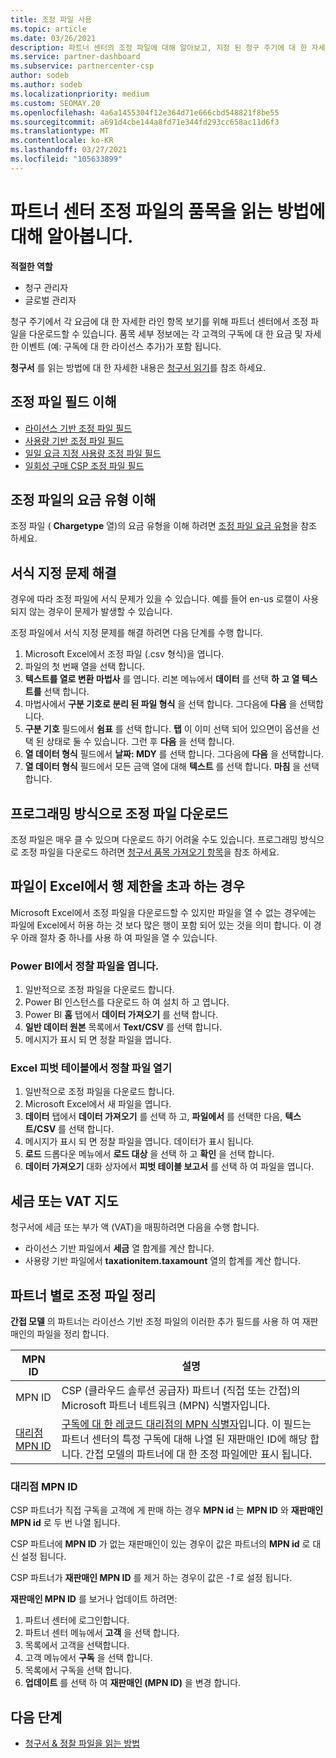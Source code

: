 ```yaml
---
title: 조정 파일 사용
ms.topic: article
ms.date: 03/26/2021
description: 파트너 센터의 조정 파일에 대해 알아보고, 지정 된 청구 주기에 대 한 자세한 라인 항목 항목 보기를 해석 하는 방법에 대해 알아봅니다.
ms.service: partner-dashboard
ms.subservice: partnercenter-csp
author: sodeb
ms.author: sodeb
ms.localizationpriority: medium
ms.custom: SEOMAY.20
ms.openlocfilehash: 4a6a1455304f12e364d71e666cbd548821f8be55
ms.sourcegitcommit: a691d4cbe144a8fd71e344fd293cc658ac11d6f3
ms.translationtype: MT
ms.contentlocale: ko-KR
ms.lasthandoff: 03/27/2021
ms.locfileid: "105633899"
---
```

# <a name="learn-how-to-read-the-line-items-in-your-partner-center-reconciliation-files"></a>파트너 센터 조정 파일의 품목을 읽는 방법에 대해 알아봅니다.

**적절한 역할**

- 청구 관리자
- 글로벌 관리자

청구 주기에서 각 요금에 대 한 자세한 라인 항목 보기를 위해 파트너 센터에서 조정 파일을 다운로드할 수 있습니다. 품목 세부 정보에는 각 고객의 구독에 대 한 요금 및 자세한 이벤트 (예: 구독에 대 한 라이선스 추가)가 포함 됩니다.

**청구서** 를 읽는 방법에 대 한 자세한 내용은 [청구서 읽기](read-your-bill.md)를 참조 하세요.

## <a name="understand-reconciliation-file-fields"></a>조정 파일 필드 이해

- [라이선스 기반 조정 파일 필드](license-based-recon-files.md)
- [사용량 기반 조정 파일 필드](usage-based-recon-files.md)
- [일일 요금 지정 사용량 조정 파일 필드](daily-rated-usage-recon-files.md)
- [일회성 구매 CSP 조정 파일 필드](modern-invoice-reconciliation-file.md)

## <a name="understand-charge-types-in-reconciliation-files"></a>조정 파일의 요금 유형 이해

조정 파일 ( **Chargetype** 열)의 요금 유형을 이해 하려면 [조정 파일 요금 유형](recon-file-charge-types.md)을 참조 하세요.

## <a name="fix-formatting-issues"></a>서식 지정 문제 해결

경우에 따라 조정 파일에 서식 문제가 있을 수 있습니다. 예를 들어 en-us 로캘이 사용 되지 않는 경우이 문제가 발생할 수 있습니다.

조정 파일에서 서식 지정 문제를 해결 하려면 다음 단계를 수행 합니다.

1. Microsoft Excel에서 조정 파일 (.csv 형식)을 엽니다.
2. 파일의 첫 번째 열을 선택 합니다.
3. **텍스트를 열로 변환 마법사** 를 엽니다. 리본 메뉴에서 **데이터** 를 선택 **하 고 열 텍스트를** 선택 합니다.
4. 마법사에서 **구분 기호로 분리 된 파일 형식** 을 선택 합니다. 그다음에 **다음** 을 선택합니다.
5. **구분 기호** 필드에서 **쉼표** 를 선택 합니다. **탭** 이 이미 선택 되어 있으면이 옵션을 선택 된 상태로 둘 수 있습니다. 그런 후 **다음** 을 선택 합니다.
6. **열 데이터 형식** 필드에서 **날짜: MDY** 를 선택 합니다. 그다음에 **다음** 을 선택합니다.
7. **열 데이터 형식** 필드에서 모든 금액 열에 대해 **텍스트** 를 선택 합니다. **마침** 을 선택합니다.

## <a name="download-reconciliation-files-programmatically"></a>프로그래밍 방식으로 조정 파일 다운로드

조정 파일은 매우 클 수 있으며 다운로드 하기 어려울 수도 있습니다. 프로그래밍 방식으로 조정 파일을 다운로드 하려면 [청구서 품목 가져오기 항목](/partner-center/develop/get-invoiceline-items)을 참조 하세요.

## <a name="if-your-file-exceeds-the-row-limit-in-excel"></a>파일이 Excel에서 행 제한을 초과 하는 경우

Microsoft Excel에서 조정 파일을 다운로드할 수 있지만 파일을 열 수 없는 경우에는 파일에 Excel에서 허용 하는 것 보다 많은 행이 포함 되어 있는 것을 의미 합니다. 이 경우 아래 절차 중 하나를 사용 하 여 파일을 열 수 있습니다.

### <a name="open-a-recon-file-in-power-bi"></a>Power BI에서 정찰 파일을 엽니다.

1. 일반적으로 조정 파일을 다운로드 합니다.
2. Power BI 인스턴스를 다운로드 하 여 설치 하 고 엽니다.
3. Power BI **홈** 탭에서 **데이터 가져오기** 를 선택 합니다.
4. **일반 데이터 원본** 목록에서 **Text/CSV** 를 선택 합니다.
5. 메시지가 표시 되 면 정찰 파일을 엽니다.

### <a name="open-a-recon-file-in-an-excel-pivot-table"></a>Excel 피벗 테이블에서 정찰 파일 열기

1. 일반적으로 조정 파일을 다운로드 합니다.
2. Microsoft Excel에서 새 파일을 엽니다.
3. **데이터** 탭에서 **데이터 가져오기** 를 선택 하 고, **파일에서** 를 선택한 다음, **텍스트/CSV** 를 선택 합니다.
4. 메시지가 표시 되 면 정찰 파일을 엽니다. 데이터가 표시 됩니다.
5. **로드** 드롭다운 메뉴에서 **로드 대상** 을 선택 하 고 **확인** 을 선택 합니다.
6. **데이터 가져오기** 대화 상자에서 **피벗 테이블 보고서** 를 선택 하 여 파일을 엽니다.

## <a name="map-taxes-or-vat"></a>세금 또는 VAT 지도

청구서에 세금 또는 부가 액 (VAT)을 매핑하려면 다음을 수행 합니다.

- 라이선스 기반 파일에서 **세금** 열 합계를 계산 합니다.
- 사용량 기반 파일에서 **taxationitem.taxamount** 열의 합계를 계산 합니다.

## <a name="itemize-reconciliation-files-by-partner"></a>파트너 별로 조정 파일 정리

**간접 모델** 의 파트너는 라이선스 기반 조정 파일의 이러한 추가 필드를 사용 하 여 재판매인의 파일을 정리 합니다.

| MPN ID | 설명 |
| ------ | ----------- |
| MPN ID | CSP (클라우드 솔루션 공급자) 파트너 (직접 또는 간접)의 Microsoft 파트너 네트워크 (MPN) 식별자입니다. |
| [대리점 MPN ID](#reseller-mpn-id) | [구독에 대 한 레코드 대리점의 MPN 식별자](#reseller-mpn-id)입니다. 이 필드는 파트너 센터의 특정 구독에 대해 나열 된 재판매인 ID에 해당 합니다. 간접 모델의 파트너에 대 한 조정 파일에만 표시 됩니다. |

### <a name="reseller-mpn-id"></a>대리점 MPN ID

CSP 파트너가 직접 구독을 고객에 게 판매 하는 경우 **MPN id** 는 **MPN ID** 와 **재판매인 MPN id** 로 두 번 나열 됩니다.

CSP 파트너에 **MPN ID** 가 없는 재판매인이 있는 경우이 값은 파트너의 **MPN id** 로 대신 설정 됩니다.

CSP 파트너가 **재판매인 MPN ID** 를 제거 하는 경우이 값은 *-1* 로 설정 됩니다.

**재판매인 MPN ID** 를 보거나 업데이트 하려면:

1. 파트너 센터에 로그인합니다.
2. 파트너 센터 메뉴에서 **고객** 을 선택 합니다.
3. 목록에서 고객을 선택합니다.
4. 고객 메뉴에서 **구독** 을 선택 합니다.
5. 목록에서 구독을 선택 합니다.
6. **업데이트** 를 선택 하 여 **재판매인 (MPN ID)** 을 변경 합니다.

## <a name="next-steps"></a>다음 단계

- [청구서 & 정찰 파일을 읽는 방법](read-your-bill.md) 